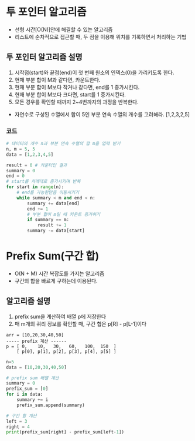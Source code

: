 # 투 포인터 알고리즘
* 선형 시간[O(N)]안에 해결할 수 있는 알고리즘
* 리스트에 순차적으로 접근할 때, 두 점을 이용해 위치를 기록하면서 처리하는 기법

## 투 포인터 알고리즘 설명
1. 시작점(start)와 끝점(end)이 첫 번째 원소의 인덱스(0)을 가리키도록 한다.
2. 현재 부분 합이 M과 같다면, 카운트한다.
3. 현재 부분 합이 M보다 작거나 같다면, end를 1 증가시킨다.
4. 현재 부분 합이 M보다 크다면, start를 1 증가시킨다.
5. 모든 경우를 확인할 때까지 2~4번까지의 과정을 반복한다.


* 자연수로 구성된 수열에서 합이 5인 부분 연속 수열의 개수를 고려해라.
[1,2,3,2,5]

### 코드
```python
# 데이터의 개수 n과 부분 연속 수열의 합 m을 입력 받기
n, m = 5, 5
data = [1,2,3,4,5]

result = 0 # 카운터인 결과
summary = 0
end = 0
# start를 차례대로 증가시키며 반복
for start in range(n):
    # end를 가능한만큼 이동시키기
    while summary < m and end < n:
        summary += data[end]
        end += 1
        # 부분 합이 m일 때 카운트 증가하기
        if summary == m:
            result += 1
        summary -= data[start]     
```

# Prefix Sum(구간 합)
* O(N + M) 시간 복잡도를 가지는 알고리즘
* 구간의 합을 빠르게 구하는데 이용된다.

## 알고리즘 설명
1. prefix sum을 계산하여 배열 p에 저장한다
2. 매 m개의 쿼리 정보를 확인할 때, 구간 합은 p[R] - p[L-1]이다
```
arr = [10,20,30,40,50]
----- prefix 계산 ------
p = [ 0,    10,   30,   60,   100,  150  ]
    [ p[0], p[1], p[2], p[3], p[4], p[5] ]
```
```python
n=5
data = [10,20,30,40,50]

# prefix sum 배열 계산
summary = 0
prefix_sum = [0]
for i in data:
    summary += i
    prefix_sum.append(summary)

# 구간 합 계산
left = 3
right = 4
print(prefix_sum[right] - prefix_sum[left-1])
```


